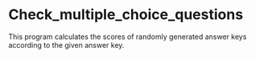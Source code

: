 # Check_multiple_choice_questions

This program calculates the scores of randomly generated answer keys according to the given answer key.
